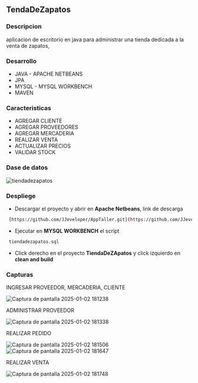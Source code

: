 ## TendaDeZapatos

### Descripcion
aplicacion de escritorio en java para administrar una tienda dedicada a la venta de zapatos,

### Desarrollo
- JAVA - APACHE NETBEANS
- JPA
- MYSQL - MYSQL WORKBENCH
- MAVEN

### Caracteristicas
- AGREGAR CLIENTE
- AGREGAR PROVEEDORES
- AGREGAR MERCADERIA
- REALIZAR VENTA
- ACTUALIZAR PRECIOS
- VALIDAR STOCK

### Dase de datos

![tiendadezapatos](https://github.com/user-attachments/assets/9c4f4e13-004b-43f0-860c-15c51c0dc880)


### Despliege
- Descargar el proyecto y abrir en **Apache Netbeans**, link de descarga
 ```bash
  [https://github.com/JJeveloper/AppTaller.git](https://github.com/JJeveloper/TiendaDeZapatos.git)
```
- Ejecutar en **MYSQL WORKBENCH** el script
 ```bash
  tiendadezapatos.sql
```
- Click derecho en el proyecto **TiendaDeZApatos** y click izquierdo en **clean and build**

### Capturas
  
INGRESAR PROVEEDOR, MERCADERIA, CLIENTE

![Captura de pantalla 2025-01-02 181238](https://github.com/user-attachments/assets/eb0fc903-1574-4faf-aa97-561c07481311)

ADMINISTRAR PROVEEDOR

![Captura de pantalla 2025-01-02 181338](https://github.com/user-attachments/assets/6ddc86fe-5c16-4ff5-a6cd-3ebdddbd788e)

REALIZAR PEDIDO

![Captura de pantalla 2025-01-02 181506](https://github.com/user-attachments/assets/184890ad-7514-4498-b856-0e7a939617da)
![Captura de pantalla 2025-01-02 181647](https://github.com/user-attachments/assets/d743b9b9-11b2-41a3-ad39-fd2d7243f3e9)

REALIZAR VENTA

![Captura de pantalla 2025-01-02 181748](https://github.com/user-attachments/assets/14074fe2-c9a7-44ec-8367-073d0063b8d4)
